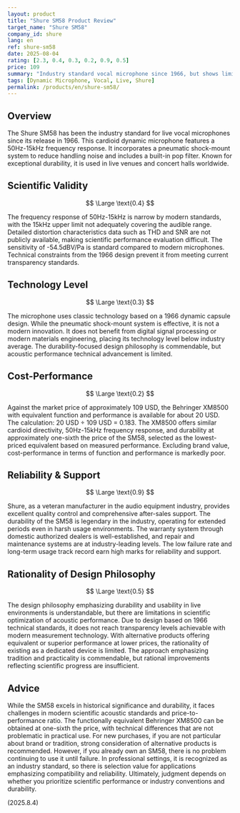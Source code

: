 ```yaml
---
layout: product
title: "Shure SM58 Product Review"
target_name: "Shure SM58"
company_id: shure
lang: en
ref: shure-sm58
date: 2025-08-04
rating: [2.3, 0.4, 0.3, 0.2, 0.9, 0.5]
price: 109
summary: "Industry standard vocal microphone since 1966, but shows limited performance and high cost by modern technical standards"
tags: [Dynamic Microphone, Vocal, Live, Shure]
permalink: /products/en/shure-sm58/
---
```


## Overview

The Shure SM58 has been the industry standard for live vocal microphones since its release in 1966. This cardioid dynamic microphone features a 50Hz-15kHz frequency response. It incorporates a pneumatic shock-mount system to reduce handling noise and includes a built-in pop filter. Known for exceptional durability, it is used in live venues and concert halls worldwide.

## Scientific Validity

$$ \Large \text{0.4} $$

The frequency response of 50Hz-15kHz is narrow by modern standards, with the 15kHz upper limit not adequately covering the audible range. Detailed distortion characteristics data such as THD and SNR are not publicly available, making scientific performance evaluation difficult. The sensitivity of -54.5dBV/Pa is standard compared to modern microphones. Technical constraints from the 1966 design prevent it from meeting current transparency standards.

## Technology Level

$$ \Large \text{0.3} $$

The microphone uses classic technology based on a 1966 dynamic capsule design. While the pneumatic shock-mount system is effective, it is not a modern innovation. It does not benefit from digital signal processing or modern materials engineering, placing its technology level below industry average. The durability-focused design philosophy is commendable, but acoustic performance technical advancement is limited.

## Cost-Performance

$$ \Large \text{0.2} $$

Against the market price of approximately 109 USD, the Behringer XM8500 with equivalent function and performance is available for about 20 USD. The calculation: 20 USD ÷ 109 USD = 0.183. The XM8500 offers similar cardioid directivity, 50Hz-15kHz frequency response, and durability at approximately one-sixth the price of the SM58, selected as the lowest-priced equivalent based on measured performance. Excluding brand value, cost-performance in terms of function and performance is markedly poor.

## Reliability & Support

$$ \Large \text{0.9} $$

Shure, as a veteran manufacturer in the audio equipment industry, provides excellent quality control and comprehensive after-sales support. The durability of the SM58 is legendary in the industry, operating for extended periods even in harsh usage environments. The warranty system through domestic authorized dealers is well-established, and repair and maintenance systems are at industry-leading levels. The low failure rate and long-term usage track record earn high marks for reliability and support.

## Rationality of Design Philosophy

$$ \Large \text{0.5} $$

The design philosophy emphasizing durability and usability in live environments is understandable, but there are limitations in scientific optimization of acoustic performance. Due to design based on 1966 technical standards, it does not reach transparency levels achievable with modern measurement technology. With alternative products offering equivalent or superior performance at lower prices, the rationality of existing as a dedicated device is limited. The approach emphasizing tradition and practicality is commendable, but rational improvements reflecting scientific progress are insufficient.

## Advice

While the SM58 excels in historical significance and durability, it faces challenges in modern scientific acoustic standards and price-to-performance ratio. The functionally equivalent Behringer XM8500 can be obtained at one-sixth the price, with technical differences that are not problematic in practical use. For new purchases, if you are not particular about brand or tradition, strong consideration of alternative products is recommended. However, if you already own an SM58, there is no problem continuing to use it until failure. In professional settings, it is recognized as an industry standard, so there is selection value for applications emphasizing compatibility and reliability. Ultimately, judgment depends on whether you prioritize scientific performance or industry conventions and durability.

(2025.8.4)
